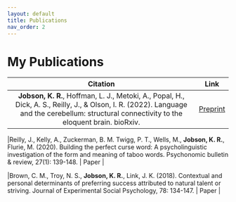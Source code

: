 ```yaml
---
layout: default
title: Publications
nav_order: 2
---
```

# My Publications


| Citation                                                 | Link         |
|:--------------------------------------------------------:|:------------:|
|**Jobson, K. R.**, Hoffman, L. J., Metoki, A., Popal, H., Dick, A. S., Reilly, J., & Olson, I. R. (2022). Language and the cerebellum: structural connectivity to the eloquent brain. bioRxiv.| [Preprint](https://www.biorxiv.org/content/10.1101/2022.04.19.488812v1.abstract)  | 

|Reilly, J., Kelly, A., Zuckerman, B. M. Twigg, P. T., Wells, M., **Jobson, K. R.**, Flurie, M. (2020). Building the perfect curse word: A psycholinguistic investigation of the form and meaning of taboo words. Psychonomic bulletin & review, 27(1): 139-148. | Paper |                                  
 
|Brown, C. M., Troy, N. S., **Jobson, K. R.**, Link, J. K. (2018). Contextual and personal determinants of preferring success attributed to natural talent or striving. Journal of Experimental Social Psychology, 78: 134-147. | Paper |                                                             


